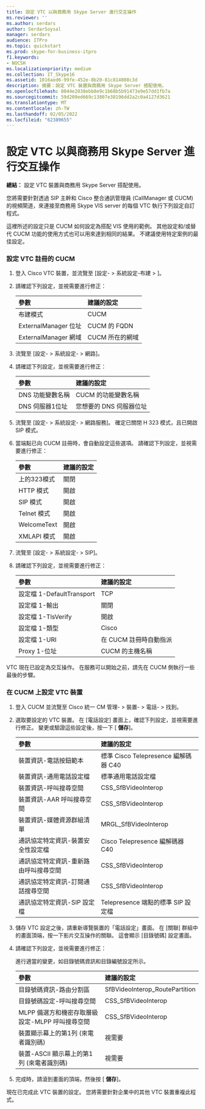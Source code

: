 ```yaml
---
title: 設定 VTC 以與商務用 Skype Server 進行交互操作
ms.reviewer: ''
ms.author: serdars
author: SerdarSoysal
manager: serdars
audience: ITPro
ms.topic: quickstart
ms.prod: skype-for-business-itpro
f1.keywords:
- NOCSH
ms.localizationpriority: medium
ms.collection: IT_Skype16
ms.assetid: 1016aed6-99fe-452e-8b20-81c814808c3d
description: 摘要：設定 VTC 裝置與商務用 Skype Server 搭配使用。
ms.openlocfilehash: 8044e2038ebb8e9c1b68b5b91473e9e57dd1fb7a
ms.sourcegitcommit: 59d209ed669c13807e38196dd2a2c0a4127d3621
ms.translationtype: MT
ms.contentlocale: zh-TW
ms.lasthandoff: 02/05/2022
ms.locfileid: "62389655"
---
```

# <a name="configure-a-vtc-for-interoperation-with-skype-for-business-server"></a>設定 VTC 以與商務用 Skype Server 進行交互操作
 
**總結：** 設定 VTC 裝置與商務用 Skype Server 搭配使用。
  
您將需要針對透過 SIP 主幹和 Cisco 整合通訊管理員 (CallManager 或 CUCM) 的視頻閘道，來連接至商務用 Skype VIS server 的每個 VTC 執行下列設定自訂程式。
  
這裡所述的設定只是 CUCM 如何設定為搭配 VIS 使用的範例。 其他設定和/或替代 CUCM 功能的使用方式也可以用來達到相同的結果。 不建議使用特定案例的最佳設定。
  
### <a name="configure-a-vtc-registered-with-cucm"></a>設定 VTC 註冊的 CUCM

1. 登入 Cisco VTC 裝置，並流覽至 [設定- \> 系統設定-布建 \> ]。
    
2. 請確認下列設定，並視需要進行修正： 
    
   |**參數**|**建議的設定**|
   |:-----|:-----|
   |布建模式  <br/> | CUCM <br/> |
   |ExternalManager 位址  <br/> | CUCM 的 FQDN <br/> |
   | ExternalManager 網域 <br/> |CUCM 所在的網域  <br/> |
   
3. 流覽至 [設定- \> 系統設定- \> 網路]。
    
4. 請確認下列設定，並視需要進行修正： 
    
   |**參數**|**建議的設定**|
   |:-----|:-----|
   |DNS 功能變數名稱  <br/> | CUCM 的功能變數名稱 <br/> |
   |DNS 伺服器1位址  <br/> | 您想要的 DNS 伺服器位址 <br/> |
   
5. 流覽至 [設定- \> 系統設定- \> 網路服務]。 確定已關閉 H 323 模式，且已開啟 SIP 模式。 
    
6. 當端點已向 CUCM 註冊時，會自動設定這些選項。 請確認下列設定，並視需要進行修正： 
    
   |**參數**|**建議的設定**|
   |:-----|:-----|
   |上的323模式  <br/> | 關閉 <br/> |
   |HTTP 模式  <br/> | 開啟 <br/> |
   | SIP 模式 <br/> | 開啟 <br/> |
   |Telnet 模式  <br/> | 開啟 <br/> |
   |WelcomeText  <br/> | 開啟 <br/> |
   |XMLAPI 模式  <br/> | 開啟 <br/> |
   
7. 流覽至 [設定- \> 系統設定- \> SIP]。
    
8. 請確認下列設定，並視需要進行修正： 
    
   |**參數**|**建議的設定**|
   |:-----|:-----|
   |設定檔 1-DefaultTransport  <br/> | TCP <br/> |
   |設定檔 1-輸出  <br/> | 關閉 <br/> |
   |設定檔 1-TlsVerify  <br/> | 開啟 <br/> |
   |設定檔 1-類型  <br/> | Cisco <br/> |
   |設定檔 1-URI  <br/> | 在 CUCM 註冊時自動指派 <br/> |
   |Proxy 1-位址  <br/> |CUCM 的主機名稱  <br/> |
   
VTC 現在已設定為交互操作。 在服務可以開始之前，請先在 CUCM 側執行一些最後的步驟。
### <a name="configure-vtc-devices-on-cucm"></a>在 CUCM 上設定 VTC 裝置

1. 登入 CUCM 並流覽至 Cisco 統一 CM 管理- \> 裝置- \> 電話- \> 找到。 
    
2. 選取要設定的 VTC 裝置。 在 [電話設定] 畫面上，確認下列設定，並視需要進行修正。 變更或驗證這些設定後，按一下 [ **儲存**]。
    
   |**參數**|**建議的設定**|
   |:-----|:-----|
   |裝置資訊-電話按鈕範本  <br/> | 標準 Cisco Telepresence 編解碼器 C40 <br/> |
   |裝置資訊-通用電話設定檔  <br/> | 標準通用電話設定檔 <br/> |
   |裝置資訊-呼叫搜尋空間  <br/> | CSS_SfBVideoInterop <br/> |
   |裝置資訊-AAR 呼叫搜尋空間  <br/> | CSS_SfBVideoInterop <br/> |
   |裝置資訊-媒體資源群組清單  <br/> | MRGL_SfBVideoInterop <br/> |
   |通訊協定特定資訊-裝置安全性設定檔  <br/> | Cisco Telepresence 編解碼器 C40 <br/> |
   |通訊協定特定資訊-重新路由呼叫搜尋空間  <br/> | CSS_SfBVideoInterop <br/> |
   |通訊協定特定資訊-訂閱通話搜尋空間  <br/> | CSS_SfBVideoInterop <br/> |
   |通訊協定特定資訊-SIP 設定檔  <br/> | Telepresence 端點的標準 SIP 設定檔 <br/> |
   
3. 儲存 VTC 設定之後，請重新導覽裝置的「電話設定」畫面。 在 [關聯] 群組中的畫面頂端，按一下影片交互操作的關聯。 這會顯示 [目錄號碼] 設定畫面。 
    
4. 請確認下列設定，並視需要進行修正： 
    
    進行適當的變更，如目錄號碼資訊和目錄編號設定所示。
    
   |**參數**|**建議的設定**|
   |:-----|:-----|
   | 目錄號碼資訊-路由分割區 <br/> | SfBVideoInterop_RoutePartition <br/> |
   |目錄號碼設定-呼叫搜尋空間  <br/> | CSS_SfBVideoInterop <br/> |
   |MLPP 備選方和機密存取層級設定-MLPP 呼叫搜尋空間  <br/> | CSS_SfBVideoInterop <br/> |
   |裝置顯示幕上的第1列 (來電者識別碼)   <br/> | 視需要 <br/> |
   |裝置-ASCII 顯示幕上的第1列 (來電者識別碼)   <br/> | 視需要 <br/> |
   
5. 完成時，請滾到畫面的頂端，然後按 [ **儲存**]。 
    
現在已完成此 VTC 裝置的設定。 您將需要針對企業中的其他 VTC 裝置重複此程式。

